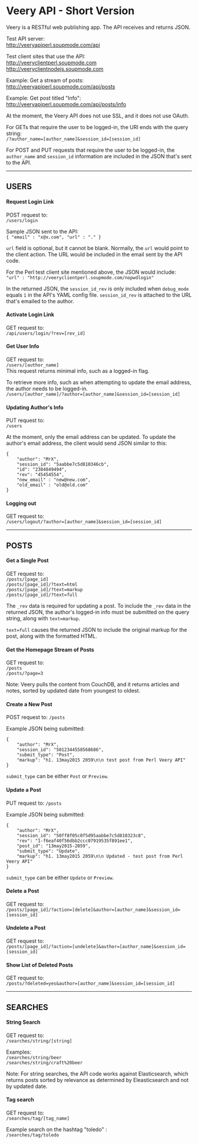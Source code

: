 # Veery API - Short Version

Veery is a RESTful web publishing app. The API receives and returns JSON.

Test API server:  
<http://veeryapiperl.soupmode.com/api>

Test client sites that use the API:   
 <http://veeryclientperl.soupmode.com>  
 <http://veeryclientnodejs.soupmode.com>

Example: Get a stream of posts:  
<http://veeryapiperl.soupmode.com/api/posts>

Example: Get post titled "Info":  
<http://veeryapiperl.soupmode.com/api/posts/info>

At the moment, the Veery API does not use SSL, and it does not use OAuth.

For GETs that require the user to be logged-in, the URI ends with the query string:  
`/?author_name=[author_name]&session_id=[session_id]`

For POST and PUT requests that require the user to be logged-in, the `author_name` and `session_id` information are included in the JSON that's sent to the API.


---


## USERS

#### Request Login Link  

POST request to:  
`/users/login`  

Sample JSON sent to the API:  
`{ "email" : "x@x.com", "url" : "." }`

`url` field is optional, but it cannot be blank. Normally, the `url` would point to the client action. The URL would be included in the email sent by the API code. 

For the Perl test client site mentioned above, the JSON would include:  
`"url" : "http://veeryclientperl.soupmode.com/nopwdlogin"`

In the returned JSON, the `session_id_rev` is only included when `debug_mode` equals `1` in the API's YAML config file. `session_id_rev` is attached to the URL that's emailed to the author.


#### Activate Login Link

GET request to:  
`/api/users/login/?rev=[rev_id]`



#### Get User Info 

GET request to:  
`/users/[author_name]`  
This request returns minimal info, such as a logged-in flag.

To retrieve more info, such as when attempting to update the email address, the author needs to be logged-in.  
`/users/[author_name]/?author=[author_name]&session_id=[session_id]`



#### Updating Author's Info

PUT request to:  
`/users`

At the moment, only the email address can be updated. To update the author's email address, the client would send JSON similar to this:

    {
        "author": "MrX", 
        "session_id": "5aabbe7c5d810346cb", 
        "id": "2384849494", 
        "rev": "45454554", 
        "new_email" : "new@new.com", 
        "old_email" : "old@old.com"
    }



#### Logging out

GET request to:  
`/users/logout/?author=[author_name]&session_id=[session_id]`


---

## POSTS

#### Get a Single Post

GET request to:  
`/posts/[page_id]`  
`/posts/[page_id]/?text=html`  
`/posts/[page_id]/?text=markup`  
`/posts/[page_id]/?text=full`  

The `_rev` data is required for updating a post. To include the `_rev` data in the returned JSON, the author's logged-in info must be submitted on the query string, along with `text=markup`.

`text=full` causes the returned JSON to include the original markup for the post, along with the formatted HTML.


#### Get the Homepage Stream of Posts

GET request to:  
`/posts`  
`/posts/?page=3`

Note: Veery pulls the content from CouchDB, and it returns articles and notes, sorted by updated date from youngest to oldest.



#### Create a New Post

POST request to: `/posts` 

Example JSON being submitted:

    {
        "author": "MrX", 
        "session_id": "5012344558568686", 
        "submit_type": "Post", 
        "markup": "h1. 13may2015 2059\n\n test post from Perl Veery API"
    }

`submit_type` can be either `Post` or `Preview`.



#### Update a Post

PUT request to: `/posts`

Example JSON being submitted:

    {
        "author": "MrX", 
        "session_id": "50ff8f05c0f5d95aabbe7c5d810323c8", 
        "rev": "1-f6eaf40f56dbb2ccc07919535f891ee1", 
        "post_id": "13may2015-2059", 
        "submit_type": "Update", 
        "markup": "h1. 13may2015 2059\n\n Updated - test post from Perl Veery API"
    }

`submit_type` can be either `Update` or `Preview`.



#### Delete a Post

GET request to:  
`/posts/[page_id]/?action=[delete]&author=[author_name]&session_id=[session_id]`



#### Undelete a Post

GET request to:  
`/posts/[page_id]/?action=[undelete]&author=[author_name]&session_id=[session_id]`



#### Show List of Deleted Posts

GET request to:  
`/posts/?deleted=yes&author=[author_name]&session_id=[session_id]`


---

## SEARCHES

#### String Search

GET request to:  
`/searches/string/[string]`

Examples:  
`/searches/string/beer`   
`/searches/string/craft%20beer`

Note: For string searches, the API code works against Elasticsearch, which returns posts sorted by relevance as determined by Eleasticsearch and not by updated date.



#### Tag search

GET request to:  
`/searches/tag/[tag_name]`

Example search on the hashtag "toledo" :  
`/searches/tag/toledo`



